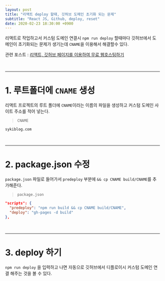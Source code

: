 ```yaml
---
layout: post
title: "리액트 deploy 할때, 깃허브 도메인 초기화 되는 문제"
subtitle: "React JS, Github, deploy, reset"
date: 2020-02-23 18:30:00 +0900
---
```


리액트로 작업하고서 커스텀 도메인 연결시 `npm run deploy` 할때마다 깃허브에서 도메인이 초기화되는 문제가 생기는데 `CNAME`을 이용해서 해결할수 있다.

관련 포스트 : [리액트, 깃허브 페이지를 이용하여 무료 웹호스팅하기](https://syki66.github.io/blog/2020/02/13/deploy-react-project-to-github-pages.html)

<br />

---

# 1. 루트폴더에 `CNAME` 생성

리액트 프로젝트의 루트 폴더에 `CNAME`이라는 이름의 파일을 생성하고 커스텀 도메인 사이트 주소를 적어 넣는다.

> `CNAME`

```
sykiblog.com
```

<br />

---

# 2. package.json 수정

`package.json` 파일로 들어가서 `predeploy` 부분에 `&& cp CNAME build/CNAME`를 추가해준다.

> `package.json`

```json
"scripts": {
  "predeploy": "npm run build && cp CNAME build/CNAME",
  "deploy": "gh-pages -d build"
},
```

<br />

---

# 3. deploy 하기

`npm run deploy` 을 입력하고 나면 자동으로 깃허브에서 디플로이시 커스텀 도메인 연결 해주는 것을 볼 수 있다.